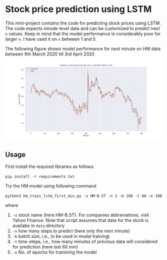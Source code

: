 # Stock price prediction using LSTM
This mini-project contains the code for predicting stock prices using LSTM. The code expects minute-level data and can be customized to predict next `n` values. Keep in mind that the model performance is considerably poor for larger `n`. I have used it on `n` between 1 and 5.

The following figure shows model performance for next minute on HM data between 9th March 2020 till 3rd April 2020
![Model performance on HM data](docs/figures/HM-B.ST_TS_60_BS_100_Error_9e-05.png)

## Usage

First install the required libraries as follows.

`pip install -r requirements.txt `

Try the HM model using following command

`python3 hm_train_lstm_first_min.py -s HM-B.ST -n 1 -b 100 -t 60 -e 100`

where

1. `-s` stock name (here HM-B.ST). For companies abbreviations, visit Yahoo Finance. Note that script assumes that data for the stock is availabe in `data` directory
2. `-n` how many steps to predict (here only the next minute)
3. `-b` batch size, i.e., to be used in model training)
4. `-t` time-steps, i.e., how many minutes of previous data will considered for prediction (here last 60 min)
5. `-e` No. of epochs for trainining the model
